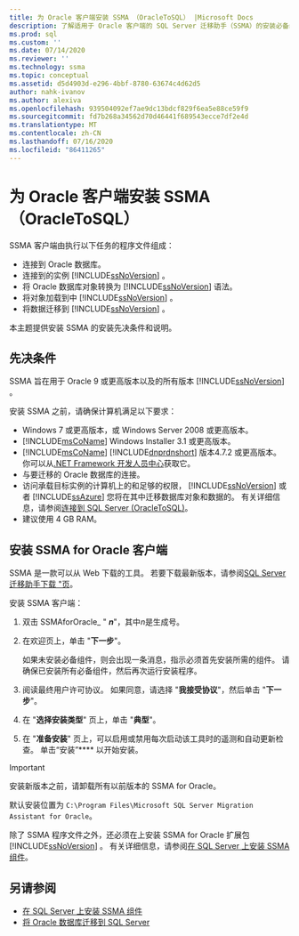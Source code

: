 ```yaml
---
title: 为 Oracle 客户端安装 SSMA （OracleToSQL） |Microsoft Docs
description: 了解适用于 Oracle 客户端的 SQL Server 迁移助手（SSMA）的安装必备组件以及如何安装。
ms.prod: sql
ms.custom: ''
ms.date: 07/14/2020
ms.reviewer: ''
ms.technology: ssma
ms.topic: conceptual
ms.assetid: d5d4903d-e296-4bbf-8780-63674c4d62d5
author: nahk-ivanov
ms.author: alexiva
ms.openlocfilehash: 939504092ef7ae9dc13bdcf829f6ea5e88ce59f9
ms.sourcegitcommit: fd7b268a34562d70d46441f689543ecce7df2e4d
ms.translationtype: MT
ms.contentlocale: zh-CN
ms.lasthandoff: 07/16/2020
ms.locfileid: "86411265"
---
```

# <a name="installing-ssma-for-oracle-client-oracletosql"></a>为 Oracle 客户端安装 SSMA （OracleToSQL）

SSMA 客户端由执行以下任务的程序文件组成：  
  
- 连接到 Oracle 数据库。
- 连接到的实例 [!INCLUDE[ssNoVersion](../../includes/ssnoversion-md.md)] 。
- 将 Oracle 数据库对象转换为 [!INCLUDE[ssNoVersion](../../includes/ssnoversion-md.md)] 语法。
- 将对象加载到中 [!INCLUDE[ssNoVersion](../../includes/ssnoversion-md.md)] 。
- 将数据迁移到 [!INCLUDE[ssNoVersion](../../includes/ssnoversion-md.md)] 。

本主题提供安装 SSMA 的安装先决条件和说明。

## <a name="prerequisites"></a>先决条件

SSMA 旨在用于 Oracle 9 或更高版本以及的所有版本 [!INCLUDE[ssNoVersion](../../includes/ssnoversion-md.md)] 。

安装 SSMA 之前，请确保计算机满足以下要求：

- Windows 7 或更高版本，或 Windows Server 2008 或更高版本。
- [!INCLUDE[msCoName](../../includes/msconame_md.md)] Windows Installer 3.1 或更高版本。
- [!INCLUDE[msCoName](../../includes/msconame_md.md)] [!INCLUDE[dnprdnshort](../../includes/dnprdnshort_md.md)] 版本4.7.2 或更高版本。 你可以从[.NET Framework 开发人员中心](https://go.microsoft.com/fwlink/?LinkId=48882)获取它。
- 与要迁移的 Oracle 数据库的连接。
- 访问承载目标实例的计算机上的和足够的权限， [!INCLUDE[ssNoVersion](../../includes/ssnoversion-md.md)] 或者 [!INCLUDE[ssAzure](../../includes/ssazure_md.md)] 您将在其中迁移数据库对象和数据的。 有关详细信息，请参阅[连接到 SQL Server &#40;OracleToSQL&#41;](../../ssma/oracle/connecting-to-sql-server-oracletosql.md)。
- 建议使用 4 GB RAM。  
  
## <a name="installing-the-ssma-for-oracle-client"></a>安装 SSMA for Oracle 客户端

SSMA 是一款可以从 Web 下载的工具。 若要下载最新版本，请参阅[SQL Server 迁移助手下载 "页](https://aka.ms/ssmafororacle)。

安装 SSMA 客户端：

1. 双击 SSMAforOracle_ " ***n***"，其中*n*是生成号。
2. 在欢迎页上，单击 "**下一步**"。

   如果未安装必备组件，则会出现一条消息，指示必须首先安装所需的组件。 请确保已安装所有必备组件，然后再次运行安装程序。  

3. 阅读最终用户许可协议。 如果同意，请选择 "**我接受协议**"，然后单击 "**下一步**"。
4. 在 "**选择安装类型**" 页上，单击 "**典型**"。
5. 在 "**准备安装**" 页上，可以启用或禁用每次启动该工具时的遥测和自动更新检查。 单击“安装”**** 以开始安装。

> [!IMPORTANT]
> 安装新版本之前，请卸载所有以前版本的 SSMA for Oracle。

默认安装位置为 `C:\Program Files\Microsoft SQL Server Migration Assistant for Oracle`。

除了 SSMA 程序文件之外，还必须在上安装 SSMA for Oracle 扩展包 [!INCLUDE[ssNoVersion](../../includes/ssnoversion-md.md)] 。 有关详细信息，请参阅[在 SQL Server 上安装 SSMA 组件](../../ssma/oracle/installing-ssma-components-on-sql-server-oracletosql.md)。

## <a name="see-also"></a>另请参阅

- [在 SQL Server 上安装 SSMA 组件](../../ssma/oracle/installing-ssma-components-on-sql-server-oracletosql.md)
- [将 Oracle 数据库迁移到 SQL Server](../../ssma/oracle/migrating-oracle-databases-to-sql-server-oracletosql.md)
